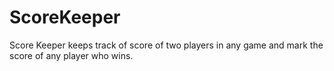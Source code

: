 # ScoreKeeper
Score Keeper keeps track of score of two players in any game and mark the score of any player who wins. 
